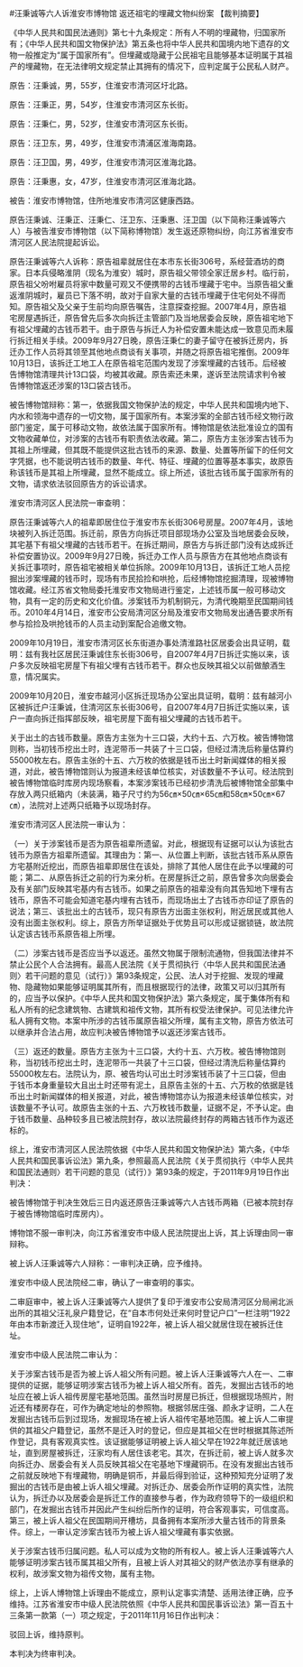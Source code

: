 #汪秉诚等六人诉淮安市博物馆 返还祖宅的埋藏文物纠纷案 
【裁判摘要】

《中华人民共和国民法通则》第七十九条规定：所有人不明的埋藏物，归国家所有；《中华人民共和国文物保护法》第五条也将中华人民共和国境内地下遗存的文物一般推定为“属于国家所有”。但埋藏或隐藏于公民祖宅且能够基本证明属于其祖产的埋藏物，在无法律明文规定禁止其拥有的情况下，应判定属于公民私人财产。



原告：汪秉诚，男，55岁，住淮安市清河区圩北路。

原告：汪秉正，男，54岁，住淮安市清河区东长街。

原告：汪秉仁，男，52岁，住淮安市清河区东长街。

原告：汪卫东，男，49岁，住淮安市清浦区淮海南路。

原告：汪卫国，男，49岁，住淮安市清河区淮海北路。

原告：汪秉惠，女，47岁，住淮安市清河区淮海北路。

被告：淮安市博物馆，住所地淮安市清河区健康西路。

原告汪秉诚、汪秉正、汪秉仁、汪卫东、汪秉惠、汪卫国（以下简称汪秉诚等六人）与被告淮安市博物馆（以下简称博物馆）发生返还原物纠纷，向江苏省淮安市清河区人民法院提起诉讼。

原告汪秉诚等六人诉称：原告祖辈就居住在本市东长街306号，系经营酒坊的商家。日本兵侵略淮阴（现名为淮安）城时，原告祖父带领全家迁居乡村。临行前，原告祖父吩咐雇员将家中数量可观又不便携带的古钱币埋藏于宅中。当原告祖父重返淮阴城时，雇员已下落不明，故对于自家大量的古钱币埋藏于住宅何处不得而知。原告祖父及父亲于生前均向原告嘱告，注意探查挖掘。2007年4月，原告祖宅房屋遇拆迁，原告曾先后多次向拆迁主管部门及当地居委会反映，原告祖宅地下有祖父埋藏的古钱币若干。由于原告与拆迁人为补偿安置未能达成一致意见而未履行拆迁相关手续。2009年9月27日晚，原告汪秉仁的妻子留守在被拆迁房内，拆迁办工作人员将其领至其他地点商谈有关事项，并随之将原告祖宅推倒。2009年10月13日，该拆迁工地工人在原告祖宅范围内发现了涉案埋藏的古钱币。后经被告博物馆清理共计13口袋，均被其收藏。原告索还未果，遂诉至法院请求判令被告博物馆返还涉案的13口袋古钱币。

被告博物馆辩称：第一，依据我国文物保护法的规定，中华人民共和国境内地下、内水和领海中遗存的一切文物，属于国家所有。本案涉案的全部古钱币经文物行政部门鉴定，属于可移动文物，故依法属于国家所有。博物馆是依法批准设立的国有文物收藏单位，对涉案的古钱币有职责依法收藏。第二，原告方主张涉案古钱币为其祖上所埋藏，但其既不能提供这批古钱币的来源、数量、处置等所留下的任何文字凭据，也不能说明古钱币的数量、年代、特征、埋藏的位置等基本事实，故原告称该钱币是其祖上所埋藏，显然不能成立。综上所述，该批古钱币属于国家所有的文物，请求依法驳回原告方的诉讼请求。

淮安市清河区人民法院一审查明：

原告汪秉诚等六人的祖辈即居住位于淮安市东长街306号房屋。2007年4月，该地块被列入拆迁范围。拆迁前，原告方向拆迁项目部现场办公室及当地居委会反映，其宅基下有祖父埋藏的古钱币若干。在拆迁期间，原告方与拆迁部门没有达成拆迁补偿安置协议。2009年9月27日晚，拆迁办工作人员与原告方在其他地点商谈有关拆迁事项时，原告祖宅被相关单位拆除。2009年10月13日，该拆迁工地人员挖掘出涉案埋藏的钱币时，现场有市民拾捡和哄抢，后经博物馆挖掘清理，现被博物馆收藏。经江苏省文物局委托淮安市文物局进行鉴定，上述钱币属一般可移动文物，具有一定的历史和文化价值。涉案钱币为机制铜元，为清代晚期至民国期间钱币。2010年4月14日，淮安市公安局清河区分局及淮安市文物局发出通告要求所有参与拾捡及哄抢钱币的人员主动到案配合追缴文物。

2009年10月19日，淮安市清河区长东街道办事处清淮路社区居委会出具证明，载明：兹有我社区居民汪秉诚住东长街306号，自2007年4月7日拆迁实施以来，该户多次反映祖宅房屋下有祖父埋有古钱币若干。群众也反映其祖父以前做酿酒生意，情况属实。

2009年10月20日，淮安市越河小区拆迁现场办公室出具证明，载明：兹有越河小区被拆迁户汪秉诚，住清河区东长街306号，自2007年4月7日拆迁实施以来，该户一直向拆迁指挥部反映，祖宅房屋下面有祖父埋藏的古钱币若干。

关于出土的古钱币数量。原告方主张为十三口袋，大约十五、六万枚。被告博物馆则称，当初钱币挖出土时，连泥带币一共装了十三口袋，但经过清洗后称量估算约55000枚左右。原告主张的十五、六万枚的依据是钱币出土时新闻媒体的相关报道，对此，被告博物馆则认为报道未经该单位核实，对该数量不予认可。经法院到被告博物馆临时库房内现场察看，本案涉案钱币已经初步清洗后被博物馆全部集中存放入两只纸箱内（未装满，箱子尺寸约为56㎝×50㎝×65㎝和58㎝×50㎝×67㎝），法院对上述两只纸箱予以现场封存。

淮安市清河区人民法院一审认为：

（一）关于涉案钱币是否为原告祖辈所遗留。对此，根据现有证据可以认为该批古钱币为原告方祖辈所遗留。其理由为：第一、从位置上判断，该批古钱币系从原告方宅基附近挖出，而原告祖辈即居住在该处，排除了其他人居住在此予以埋藏的可能；第二、从原告拆迁之前的行为来分析。在房屋拆迁之前，原告曾多次向居委会及有关部门反映其宅基内有古钱币。如果之前原告的祖辈没有向其告知地下埋有古钱币，原告不可能会知道宅基内埋有古钱币，而现场出土了古钱币亦印证了原告的说法；第三、该批出土的古钱币，现只有原告方出面主张权利，附近居民或其他人没有出面主张权利。综上，原告方所举证据处于优势且可以形成证据锁链，故法院认定该古钱币系原告祖上所埋。

（二）涉案古钱币是否应当予以返还。虽然文物属于限制流通物，但我国法律并不禁止公民个人合法拥有。最高人民法院《关于贯彻执行〈中华人民共和国民法通则〉若干问题的意见（试行）》第93条规定，公民、法人对于挖掘、发现的埋藏物、隐藏物如果能够证明属其所有，而且根据现行的法律，政策又可以归其所有的，应当予以保护。《中华人民共和国文物保护法》第六条规定，属于集体所有和私人所有的纪念建筑物、古建筑和祖传文物，其所有权受法律保护。可见法律允许私人拥有文物。本案中所涉的古钱币属原告祖父所埋，属有主文物，原告方依法可以继承并合法占用，故应判决被告博物馆予以返还涉案古钱币。

（三）返还的数量。原告方主张为十三口袋，大约十五、六万枚。被告博物馆则称，当初钱币挖出土时，连泥带币一共装了十三口袋，但经过清洗后称量估算约55000枚左右。法院认为，原、被告均认可出土时涉案钱币装了十三口袋，但由于钱币本身重量较大且出土时还带有泥土，且原告主张的十五、六万枚的依据是钱币出土时新闻媒体的相关报道，对此，被告博物馆亦认为报道未经该单位核实，对该数量不予认可。故原告主张的十五、六万枚钱币数量，证据不足，不予认定。由于钱币数量、品种较多且已被法院封存，故以法院最终封存的两箱古钱币作为返还标的。

综上，淮安市清河区人民法院依据《中华人民共和国文物保护法》第六条，《中华人民共和国民事诉讼法》第九条，参照最高人民法院《关于贯彻执行〈中华人民共和国民法通则〉若干问题的意见（试行）》第93条的规定，于2011年9月19日作出判决：

被告博物馆于判决生效后三日内返还原告汪秉诚等六人古钱币两箱（已被本院封存于被告博物馆临时库房内）。

博物馆不服一审判决，向江苏省淮安市中级人民法院提出上诉，其上诉理由同一审辩称。

被上诉人汪秉诚等六人辩称：一审判决正确，应予维持。

淮安市中级人民法院经二审，确认了一审查明的事实。

二审庭审中，被上诉人汪秉诚等六人提供了复印于淮安市公安局清河区分局闸北派出所的其祖父汪礼泉户籍登记，在“自本市何处迁来何时登记户口”一栏注明“1922年由本市新渡迁入现住地”，证明自1922年，被上诉人祖父就居住现在被拆迁住址。

淮安市中级人民法院二审认为：

关于涉案古钱币是否为被上诉人祖父所有问题。被上诉人汪秉诚等六人在一、二审提供的证据，能够证明涉案古钱币为被上诉人祖父所有。首先，发掘出古钱币的地址应在被上诉人祖传房屋宅基地范围。虽然当时房屋已拆迁，但根据现场照片，附近还有楼房存在，可作为确定地址的参照物。根据邻居庄强、颜永才证明，二人在发掘出古钱币后到过现场，发掘现场在被上诉人祖传宅基地范围。被上诉人二审提供的其祖父户籍登记，虽然不是迁入时的登记，但应是其祖父在世时根据其陈述所作登记，具有客观真实性。该证据能够证明被上诉人祖父早在1922年就迁居该地址，直到房屋被拆迁，汪家均有人居住该老宅。其次，在拆迁前，被上诉人就多次向拆迁办、居委会有关人员反映其祖父在宅基地下埋藏铜币。在没有发掘出古钱币之前就反映地下有埋藏物，明确是铜币，并最后得到验证，这种预知充分证明了发掘出的古钱币是由被上诉人祖父埋藏。对拆迁办、居委会所作证明的真实性，法院认为，拆迁办以及居委会是拆迁工作的直接参与者，作为政府领导下的一级组织和部门，在发掘出古钱币并因此产生纠纷后所作的证明，符合客观事实，可信度高。第三，被上诉人祖父在民国期间开槽坊，具备拥有本案所涉大量古钱币的背景条件。综上，一审认定涉案古钱币为被上诉人祖父埋藏有事实依据。

关于涉案古钱币归属问题。私人可以成为文物的所有权人。被上诉人汪秉诚等六人能够证明涉案古钱币属其祖父所有，且被上诉人对其祖父的财产依法亦享有继承的权利，故涉案文物为祖传文物，属有主物。

综上，上诉人博物馆上诉理由不能成立，原判认定事实清楚、适用法律正确，应予维持。江苏省淮安市中级人民法院依照《中华人民共和国民事诉讼法》第一百五十三条第一款第（一）项之规定，于2011年11月16日作出判决：

驳回上诉，维持原判。

本判决为终审判决。


